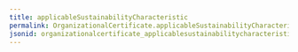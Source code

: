 ```yaml
---
title: applicableSustainabilityCharacteristic
permalink: OrganizationalCertificate.applicableSustainabilityCharacteristic.html
jsonid: organizationalcertificate_applicablesustainabilitycharacteristic
---
```


